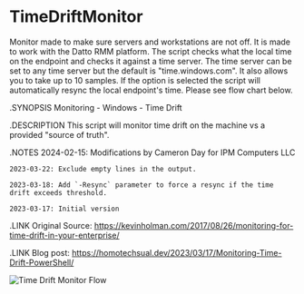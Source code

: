 # TimeDriftMonitor
Monitor made to make sure servers and workstations are not off. It is made to work with the Datto RMM platform. The script checks what the local time on the endpoint and checks it against a time server. The time server can be set to any time server but the default is "time.windows.com". It also allows you to take up to 10 samples. If the option is selected the script will automatically resync the local endpoint's time. Please see flow chart below.




.SYNOPSIS
    Monitoring - Windows - Time Drift
    
.DESCRIPTION
    This script will monitor time drift on the machine vs a provided "source of truth".
    
.NOTES
    2024-02-15: Modifications by Cameron Day for IPM Computers LLC
    
    2023-03-22: Exclude empty lines in the output.
    
    2023-03-18: Add `-Resync` parameter to force a resync if the time drift exceeds threshold.
    
    2023-03-17: Initial version
    
.LINK
    Original Source: https://kevinholman.com/2017/08/26/monitoring-for-time-drift-in-your-enterprise/
    
.LINK
    Blog post: https://homotechsual.dev/2023/03/17/Monitoring-Time-Drift-PowerShell/

    





![Time Drift Monitor Flow](https://github.com/ConanDW/TimeDriftMonitor/assets/32853335/2bc1a028-db53-44d1-9d1c-a030c5fa04d5)
